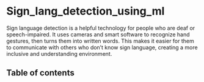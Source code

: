# Sign_lang_detection_using_ml
Sign language detection is a helpful technology for people who are deaf or speech-impaired. It uses cameras and smart software to recognize hand gestures, then turns them into written words. This makes it easier for them to communicate with others who don’t know sign language, creating a more inclusive and understanding environment.
## Table of contents
